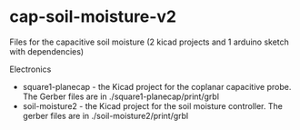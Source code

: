 # cap-soil-moisture-v2
Files for the capacitive soil moisture (2 kicad projects and 1 arduino sketch with dependencies)

Electronics
- square1-planecap - the Kicad project for the coplanar capacitive probe. The Gerber files are in ./square1-planecap/print/grbl
- soil-moisture2 - the Kicad project for the soil moisture controller. The gerber files are in ./soil-moisture2/print/grbl

